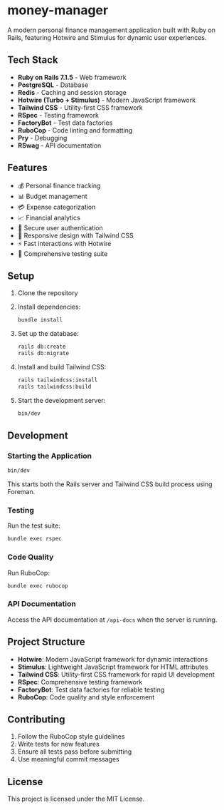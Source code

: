 # money-manager

A modern personal finance management application built with Ruby on Rails, featuring Hotwire and Stimulus for dynamic user experiences.

## Tech Stack

- **Ruby on Rails 7.1.5** - Web framework
- **PostgreSQL** - Database
- **Redis** - Caching and session storage
- **Hotwire (Turbo + Stimulus)** - Modern JavaScript framework
- **Tailwind CSS** - Utility-first CSS framework
- **RSpec** - Testing framework
- **FactoryBot** - Test data factories
- **RuboCop** - Code linting and formatting
- **Pry** - Debugging
- **RSwag** - API documentation

## Features

- 💰 Personal finance tracking
- 📊 Budget management
- 💳 Expense categorization
- 📈 Financial analytics
- 🔐 Secure user authentication
- 📱 Responsive design with Tailwind CSS
- ⚡ Fast interactions with Hotwire
- 🧪 Comprehensive testing suite

## Setup

1. Clone the repository
2. Install dependencies:
   ```bash
   bundle install
   ```

3. Set up the database:
   ```bash
   rails db:create
   rails db:migrate
   ```

4. Install and build Tailwind CSS:
   ```bash
   rails tailwindcss:install
   rails tailwindcss:build
   ```

5. Start the development server:
   ```bash
   bin/dev
   ```

## Development

### Starting the Application
```bash
bin/dev
```
This starts both the Rails server and Tailwind CSS build process using Foreman.

### Testing
Run the test suite:
```bash
bundle exec rspec
```

### Code Quality
Run RuboCop:
```bash
bundle exec rubocop
```

### API Documentation
Access the API documentation at `/api-docs` when the server is running.

## Project Structure

- **Hotwire**: Modern JavaScript framework for dynamic interactions
- **Stimulus**: Lightweight JavaScript framework for HTML attributes
- **Tailwind CSS**: Utility-first CSS framework for rapid UI development
- **RSpec**: Comprehensive testing framework
- **FactoryBot**: Test data factories for reliable testing
- **RuboCop**: Code quality and style enforcement

## Contributing

1. Follow the RuboCop style guidelines
2. Write tests for new features
3. Ensure all tests pass before submitting
4. Use meaningful commit messages

## License

This project is licensed under the MIT License.
